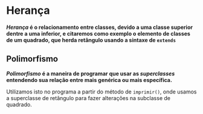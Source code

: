 # Herança

***Herança* é o relacionamento entre classes, devido a uma classe
superior dentre a uma inferior, e citaremos como exemplo o elemento de classes de
um quadrado, que herda retângulo usando a sintaxe de `extends`**

## Polimorfismo

***Polimorfismo* é a maneira de programar que usar as *superclasses* entendendo sua relação
entre mais genérica ou mais específica.**

Utilizamos isto no programa a partir do método de `imprimir()`, onde usamos a superclasse de 
retângulo para fazer alterações na subclasse de quadrado.